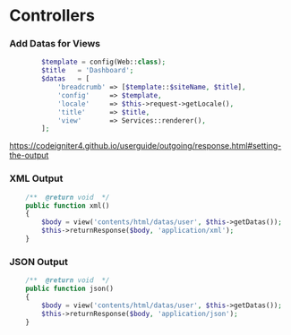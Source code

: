 # Controllers

### Add Datas for Views

``` php
        $template = config(Web::class);
        $title   = 'Dashboard';
        $datas   = [
            'breadcrumb' => [$template::$siteName, $title],
            'config'     => $template,
            'locale'     => $this->request->getLocale(),
            'title'      => $title,
            'view'       => Services::renderer(),
        ];
```

https://codeigniter4.github.io/userguide/outgoing/response.html#setting-the-output

### XML Output
``` php
    /**  @return void  */
    public function xml()
    {
        $body = view('contents/html/datas/user', $this->getDatas());
        $this->returnResponse($body, 'application/xml');
    }
```


### JSON Output
``` php
    /**  @return void  */
    public function json()
    {
        $body = view('contents/html/datas/user', $this->getDatas());
        $this->returnResponse($body, 'application/json');
    }
```
